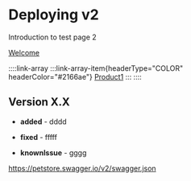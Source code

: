 # Deploying v2

Introduction to test page 2

[Welcome](../welcome.md)

::::link-array
:::link-array-item{headerType="COLOR" headerColor="#2166ae"}
[Product1](https://app.archbee.io/public/JTQkGNgcPfRFZlTXzXFDu/Ei5jgXBeGDlNhlRDfILt9)
:::
::::

## Version X.X

*   **added** - dddd

*   **fixed** - fffff

*   **knownIssue** - gggg


<https://petstore.swagger.io/v2/swagger.json>

